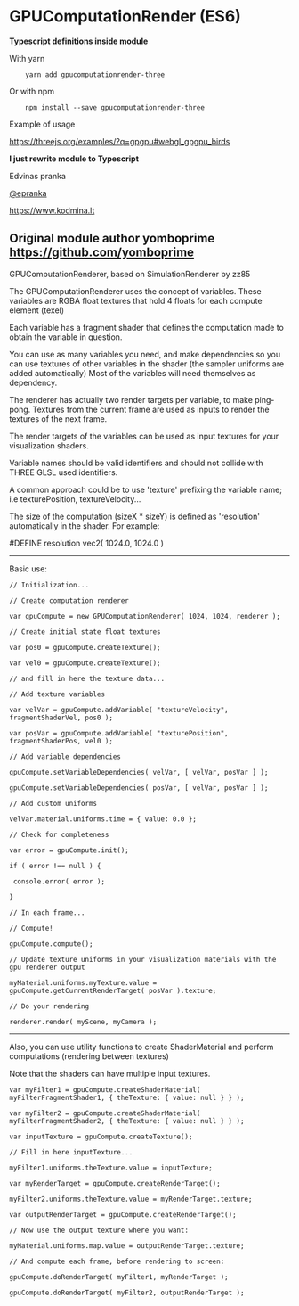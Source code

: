 # GPUComputationRender (ES6)

**Typescript definitions inside module**

With yarn

```
    yarn add gpucomputationrender-three
```

Or with npm

```
    npm install --save gpucomputationrender-three
```

Example of usage

https://threejs.org/examples/?q=gpgpu#webgl_gpgpu_birds

**I just rewrite module to Typescript**

Edvinas pranka

[@epranka](https://twitter.com/epranka)

https://www.kodmina.lt

## Original module author yomboprime https://github.com/yomboprime

GPUComputationRenderer, based on SimulationRenderer by zz85

The GPUComputationRenderer uses the concept of variables. These variables are RGBA float textures that hold 4 floats for each compute element (texel)

Each variable has a fragment shader that defines the computation made to obtain the variable in question.

You can use as many variables you need, and make dependencies so you can use textures of other variables in the shader (the sampler uniforms are added automatically) Most of the variables will need themselves as dependency.

The renderer has actually two render targets per variable, to make ping-pong. Textures from the current frame are used as inputs to render the textures of the next frame.

The render targets of the variables can be used as input textures for your visualization shaders.

Variable names should be valid identifiers and should not collide with THREE GLSL used identifiers.

A common approach could be to use 'texture' prefixing the variable name; i.e texturePosition, textureVelocity...

The size of the computation (sizeX \* sizeY) is defined as 'resolution' automatically in the shader. For example:

#DEFINE resolution vec2( 1024.0, 1024.0 )

---

Basic use:

```
// Initialization...

// Create computation renderer

var gpuCompute = new GPUComputationRenderer( 1024, 1024, renderer );

// Create initial state float textures

var pos0 = gpuCompute.createTexture();

var vel0 = gpuCompute.createTexture();

// and fill in here the texture data...

// Add texture variables

var velVar = gpuCompute.addVariable( "textureVelocity", fragmentShaderVel, pos0 );

var posVar = gpuCompute.addVariable( "texturePosition", fragmentShaderPos, vel0 );

// Add variable dependencies

gpuCompute.setVariableDependencies( velVar, [ velVar, posVar ] );

gpuCompute.setVariableDependencies( posVar, [ velVar, posVar ] );

// Add custom uniforms

velVar.material.uniforms.time = { value: 0.0 };

// Check for completeness

var error = gpuCompute.init();

if ( error !== null ) {

 console.error( error );

}

// In each frame...

// Compute!

gpuCompute.compute();

// Update texture uniforms in your visualization materials with the gpu renderer output

myMaterial.uniforms.myTexture.value = gpuCompute.getCurrentRenderTarget( posVar ).texture;

// Do your rendering

renderer.render( myScene, myCamera );
```

---

Also, you can use utility functions to create ShaderMaterial and perform computations (rendering between textures)

Note that the shaders can have multiple input textures.

```
var myFilter1 = gpuCompute.createShaderMaterial( myFilterFragmentShader1, { theTexture: { value: null } } );

var myFilter2 = gpuCompute.createShaderMaterial( myFilterFragmentShader2, { theTexture: { value: null } } );

var inputTexture = gpuCompute.createTexture();

// Fill in here inputTexture...

myFilter1.uniforms.theTexture.value = inputTexture;

var myRenderTarget = gpuCompute.createRenderTarget();

myFilter2.uniforms.theTexture.value = myRenderTarget.texture;

var outputRenderTarget = gpuCompute.createRenderTarget();

// Now use the output texture where you want:

myMaterial.uniforms.map.value = outputRenderTarget.texture;

// And compute each frame, before rendering to screen:

gpuCompute.doRenderTarget( myFilter1, myRenderTarget );

gpuCompute.doRenderTarget( myFilter2, outputRenderTarget );
```
